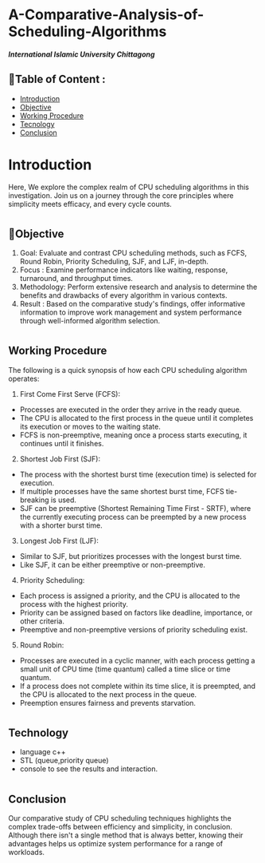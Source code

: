 # A-Comparative-Analysis-of-Scheduling-Algorithms
##### International Islamic University Chittagong


## 📃Table of Content :
-   <a href="#Introduction">Introduction</a>  
-   <a href="#Objective">Objective</a>  
-   <a href="#Working Procedure">Working Procedure</a>
-   <a href="#Tecnology">Tecnology</a>
-   <a href="#Conclusion">Conclusion</a>
<!-- -   <a href="#ss">SnapShots</a> -->



# <h1 class="Introduction">Introduction</h1>
<!-- ## Description -->
   Here, We explore the complex realm of CPU scheduling
algorithms in this investigation. Join us on a journey through the core
principles where simplicity meets efficacy, and every cycle counts.



# <h2 class="Objective">📜Objective</h2> 
<!-- ## How to use it -->

1. Goal: Evaluate and contrast CPU scheduling methods, such as FCFS,
Round Robin, Priority Scheduling, SJF, and LJF, in-depth.
2. Focus : Examine performance indicators like waiting, response,
turnaround, and throughput times.
3. Methodology: Perform extensive research and analysis to determine
the benefits and drawbacks of every algorithm in various contexts.
4. Result : Based on the comparative study's findings, offer informative
information to improve work management and system performance
through well-informed algorithm selection.

#  <h2 class="Working Procedure">Working Procedure</h2>

 The following is a quick synopsis of how each CPU scheduling
algorithm operates:
1. First Come First Serve (FCFS):
- Processes are executed in the order they arrive in the ready queue.
- The CPU is allocated to the first process in the queue until it
completes its execution or moves to the waiting state.
- FCFS is non-preemptive, meaning once a process starts executing, it
continues until it finishes.

2. Shortest Job First (SJF):
- The process with the shortest burst time (execution time) is selected
for execution.
- If multiple processes have the same shortest burst time, FCFS
tie-breaking is used.
- SJF can be preemptive (Shortest Remaining Time First - SRTF),
where the currently executing process can be preempted by a new
process with a shorter burst time.

3. Longest Job First (LJF):
- Similar to SJF, but prioritizes processes with the longest burst time.
- Like SJF, it can be either preemptive or non-preemptive.
  
4. Priority Scheduling:
- Each process is assigned a priority, and the CPU is allocated to the
process with the highest priority.
- Priority can be assigned based on factors like deadline, importance,
or other criteria.
- Preemptive and non-preemptive versions of priority scheduling exist.
  
5. Round Robin:
- Processes are executed in a cyclic manner, with each process getting
a small unit of CPU time (time quantum) called a time slice or time
quantum.
- If a process does not complete within its time slice, it is preempted,
and the CPU is allocated to the next process in the queue.
- Preemption ensures fairness and prevents starvation.



# <h2 class="Technology">Technology</h2>
- language c++
- STL (queue,priority queue)
- console to see the results and interaction.

# <h2 class="Conclusion">Conclusion</h2>
  Our comparative study of CPU scheduling techniques highlights the
complex trade-offs between efficiency and simplicity, in conclusion.
Although there isn't a single method that is always better, knowing their
advantages helps us optimize system performance for a range of
workloads.
<!-- 
# <h2 class="ss">SnapShots: 📷</h2>
<!-- ## SnapShot: 📷 -->

<!-- // you gotta add some images here. -->
